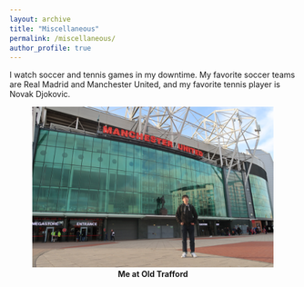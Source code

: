 ```yaml
---
layout: archive
title: "Miscellaneous"
permalink: /miscellaneous/
author_profile: true
---
```



I watch soccer and tennis games in my downtime. My favorite soccer teams are Real Madrid and Manchester United, and my favorite tennis player is Novak Djokovic.


<figure style="text-align: center;">
  <img src="/images/IMG_0866.JPG" alt="Soccer Game" width="600">
  <figcaption><strong>Me at Old Trafford</strong></figcaption>
</figure>
